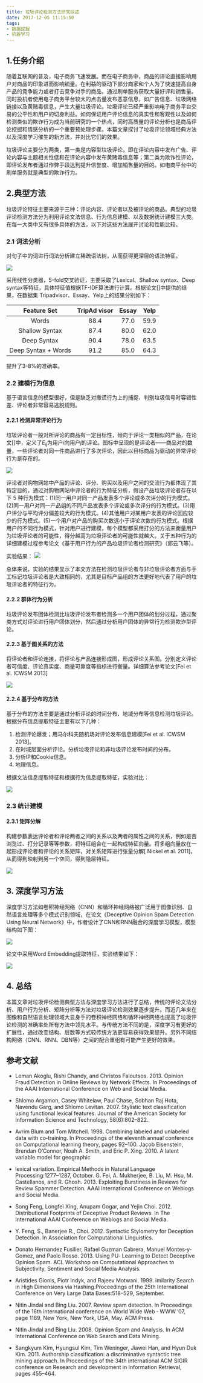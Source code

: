 ```yaml
---
title: 垃圾评论检测方法研究综述
date: 2017-12-05 11:15:50
tags:
- 数据挖掘
- 机器学习
---
```


## 1.任务介绍

随着互联网的普及，电子商务飞速发展。而在电子商务中，商品的评论直接影响用户对商品的印象进而影响销量。在利益的驱动下部分商家和个人为了快速提高自身产品的竞争能力或者打击竞争对手的商品，通过刷单服务获取大量好评和销售量。同时投机者使用电子商务平台较大的点击量发布恶意信息，如广告信息、垃圾网络链接以及黄赌毒信息，产生大量垃圾评论。垃圾评论已经严重影响电子商务平台交易的公平性和用户的切身利益。如何保证用户评论信息的真实性和客观性以及如何检测类似的欺诈行为成为当前研究的一个热点，同时高质量的评论分析也是商品评论挖掘和情感分析的一个重要预处理步骤。本篇文章探讨了垃圾评论领域经典方法以及深度学习催生的新方法，并对比它们的效果。

垃圾评论主要分为两类，第一类是内容型垃圾评论，即在评论内容中发布广告、评论内容与主题相关性低和在评论内容中发布黄赌毒信息等；第二类为欺诈性评论，即评论发布者通过作弊手段达到提升信誉度、增加销售量的目的。如电商平台中的刷单服务就是典型的欺诈行为。

<!--more--> 


## 2.典型方法

垃圾评论特征主要来源于三种：评论内容、评论者以及被评论的商品。典型的垃圾评论检测方法分为利用评论文法信息、行为信息建模、以及数据统计建模三大类。在每一大类中又有很多具体的方法，以下对这些方法展开讨论和性能比较。

### 2.1 词法分析


对句子中的词进行词法分析建立稀疏语法树，从而获得更深层的语法特征。

![](./images/stylometry.png)

采用线性分类器，5-fold交叉验证，主要采取了Lexical、Shallow syntax、Deep syntax等特征，具体特征值根据TF-IDF算法进行计算。根据论文[]中提供的结果，在数据集 Tripadvisor、Essay、Yelp上的结果分别如下：

| Feature Set | TripAd visor | Essay| Yelp|
|:-----------:|:------------:|:----:|:---:|
|     Words   |     88.4     |  77.0| 59.9|
|Shallow Syntax|    87.4     |  80.0| 62.0|
| Deep Syntax |     90.4     |  78.0| 63.5|
|Deep Syntax + Words|91.2    |  85.0| 64.3|

提升了3-8%的准确率。

### 2.2 建模行为信息

基于语言信息的模型很好，但是缺乏对撒谎行为上的捕捉、判别垃圾信号时容错性差、评论者非常容易逃脱规则。

#### 2.2.1 检测异常评论行为

垃圾评论者一般对所评论的商品有一定目标性，倾向于评论一类相似的产品，在论文[]中，定义了$E_{ij}$为用户$i$向用户$j$的评论。图标中呈现的是评论者——商品对的数量，一些评论者对同一件商品进行了多次评论，因此以目标商品为驱动的异常评论行为是存在的。

![](./images/target.png)

评论者对购物网站中产品的评论、评分、购买以及用户之间的交流行为都体现了其特定目的，通过对购物网站中评论者的行为特征分析，假设产品垃圾评论者存在以下 5 种行为模式：(1)同一用户对同一产品发表多个评论或多次评分的行为模式。(2)同一用户对同一产品组的不同产品发表多个评论或多次评分的行为模式。(3)用户评分与平均评分偏差较大的行为模式。(4)其他用户对某用户发表的评论回应较少的行为模式。(5)一个用户对产品的购买次数远小于评论次数的行为模式。根据用户的不同行为模式，针对用户进行建模，每个模型都采用打分的方法来衡量用户为垃圾评论者的可能性，得分越高为垃圾评论者的可能性就越大。关于五种行为的详细建模过程参考论文《基于用户行为的产品垃圾评论者检测研究》（邱云飞等）。

实验结果：
![](./images/spamicity.png)

总体来说，实验的结果显示了本文方法在检测垃圾评论者与非垃圾评论者方面与手工标记垃圾评论者是大致相同的，尤其是目标产品组的方法更好地代表了用户的垃圾评论者的特征行为。

#### 2.2.2 群体行为分析

垃圾评论发布团体检测比垃圾评论发布者检测多一个用户团体的划分过程，通过聚类方式对评论进行用户团体划分，然后通过分析用户团体的异常行为检测欺诈型评论。

#### 2.2.3 基于图关系的方法

将评论者和评论连接，将评论与产品连接形成图，形成评论关系图。分别定义评论者可信度、评论真实度、商量可靠度等指标进行衡量。详细算法参考论文[Fei et al. ICWSM 2013]

![](./images/store.png)

#### 2.2.4 基于分布的方法

基于分布的方法主要是通过分析评论的时间分布、地域分布等信息检测垃圾评论。根据分布信息提取特征主要有以下几种：

1. 检测评论爆发；用马尔科夫随机场对评论发布信息建模[Fei et al.
ICWSM 2013]。
2. 在时域层面分析评论。分析垃圾评论和非垃圾评论发布时间的分布。
3. 分析IP和Cookie信息。
4. 地理信息。

根据文法信息提取特征和根据行为信息提取特征，实验对比：

![](./spam_images/comparison.png)

### 2.3 统计建模

#### 2.3.1 矩阵分解

构建参数表达评论者和评论两者之间的关系以及两者的属性之间的关系，例如是否浏览过、打分记录等等参数，将特征组合在一起构成特征向量。将多组向量放在一起形成评论者和评论的关系矩阵，对关系矩阵进行张量分解[ Nickel et al. 2011]，从而得到映射到另一个空间，得到隐层特征。

![](./images/tensor_fac.png)


## 3. 深度学习方法 

深度学习方法如卷积神经网络（CNN）和循环神经网络被广泛用于图像识别、自然语言处理等多个模式识别领域，在论文《Deceptive Opinion Spam Detection Using Neural Network》中，作者设计了CNN和RNN融合的深度学习模型，模型结构如下图：

![](./images/rnn_cnn.png)

论文中采用Word Embedding提取特征，实验结果如下：

![](./images/cnn_res.png)


## 4. 总结

本篇文章对垃圾评论检测典型方法与深度学习方法进行了总结，传统的评论文法分析、用户行为分析、矩阵分析等方法对垃圾评论检测效果逐步提升。而近几年来在图像和自然语言处理领域大显身手的卷积神经网络和循环神经网络也提高了垃圾评论检测的准确率处所有方法中领先水平。与传统方法不同的是，深度学习有更好的扩展性，通过改变结构、层数等方式较传统方法更容易获得效果提升。另外不同结构网络（CNN、RNN、DBN等）之间的配合重组有可能产生更好的效果。

## 参考文献

* Leman Akoglu, Rishi Chandy, and Christos Faloutsos. 2013. Opinion Fraud Detection in Online Reviews by Network Effects. In Proceedings of the AAAI International Conference on Web and Social Media.

* Shlomo Argamon, Casey Whitelaw, Paul Chase, Sobhan Raj Hota, Navendu Garg, and Shlomo Levitan. 2007. Stylistic text classification using functional lexical features. Journal of the American Society for Information Science and Technology, 58(6):802–822.

* Avrim Blum and Tom Mitchell. 1998. Combining labeled and unlabeled data with co‐training. In Proceedings of the eleventh annual conference on Computational learning theory, pages 92–100. Jacob Eisenstein, Brendan O’Connor, Noah A. Smith, and Eric P. Xing. 2010. A latent variable model for geographic

* lexical variation. Empirical Methods in Natural Language Processing:1277–1287, October. G. Fei, A. Mukherjee, B. Liu, M. Hsu, M. Castellanos, and R. Ghosh. 2013. Exploiting Burstiness in Reviews for Review Spammer Detection. AAAI International Conference on Weblogs and Social Media.

* Song Feng, Longfei Xing, Anupam Gogar, and Yejin Choi. 2012. Distributional Footprints of Deceptive Product Reviews. In The International AAAI Conference on Weblogs and Social Media.

* Y. Feng, S., Banerjee R., Choi. 2012. Syntactic Stylometry for Deception Detection. In Association for
Computational Linguistics.

* Donato Hernandez Fusilier, Rafael Guzman Cabrera, Manuel Montes‐y‐Gomez, and Paolo Rosso. 2013. Using PU‐
Learning to Detect Deceptive Opinion Spam. ACL Workshop on Computational Approaches to Subjectivity,
Sentiment and Social Media Analysis.

* Aristides Gionis, Piotr Indyk, and Rajeev Motwani. 1999. imilarity Search in High Dimensions via Hashing.Proceedings of the 25th International Conference on Very Large Data Bases:518–529, September.

* Nitin Jindal and Bing Liu. 2007. Review spam detection. In Proceedings of the 16th international conference on World Wide Web ‐ WWW ’07, page 1189, New York, New York, USA, May. ACM Press.

* Nitin Jindal and Bing Liu. 2008. Opinion Spam and Analysis. In ACM International Conference on Web Search and Data Mining.

* Sangkyum Kim, Hyungsul Kim, Tim Weninger, Jiawei Han, and Hyun Duk Kim. 2011. Authorship classification: a discriminative syntactic tree mining approach. In Proceedings of the 34th international ACM SIGIR conference on Research and development in Information Retrieval, pages 455–464.